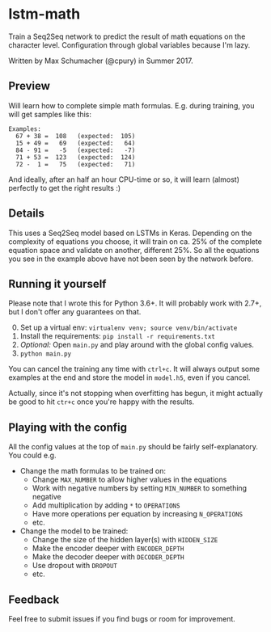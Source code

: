 # lstm-math

Train a Seq2Seq network to predict the result of math equations on the
character level.
Configuration through global variables because I'm lazy.

Written by Max Schumacher (@cpury) in Summer 2017.


## Preview

Will learn how to complete simple math formulas. E.g. during training, you will
get samples like this:

```
Examples:
  67 + 38 =  108   (expected:  105)
  15 + 49 =   69   (expected:   64)
  84 - 91 =   -5   (expected:   -7)
  71 + 53 =  123   (expected:  124)
  72 -  1 =   75   (expected:   71)
```

And ideally, after an half an hour CPU-time or so, it will learn (almost)
perfectly to get the right results :)


## Details

This uses a Seq2Seq model based on LSTMs in Keras. Depending on the complexity
of equations you choose, it will train on ca. 25% of the complete equation
space and validate on another, different 25%. So all the equations you see
in the example above have not been seen by the network before.


## Running it yourself

Please note that I wrote this for Python 3.6+. It will probably work with 2.7+,
but I don't offer any guarantees on that.

0. Set up a virtual env: `virtualenv venv; source venv/bin/activate`
1. Install the requirements: `pip install -r requirements.txt`
2. *Optional:* Open `main.py` and play around with the global config values.
3. `python main.py`

You can cancel the training any time with `ctrl+c`. It will always output some
examples at the end and store the model in `model.h5`, even if you cancel.

Actually, since it's not stopping when overfitting has begun, it might actually
be good to hit `ctr+c` once you're happy with the results.


## Playing with the config

All the config values at the top of `main.py` should be fairly
self-explanatory. You could e.g.

* Change the math formulas to be trained on:
  * Change `MAX_NUMBER` to allow higher values in the equations
  * Work with negative numbers by setting `MIN_NUMBER` to something negative
  * Add multiplication by adding `*` to `OPERATIONS`
  * Have more operations per equation by increasing `N_OPERATIONS`
  * etc.
* Change the model to be trained:
  * Change the size of the hidden layer(s) with `HIDDEN_SIZE`
  * Make the encoder deeper with `ENCODER_DEPTH`
  * Make the decoder deeper with `DECODER_DEPTH`
  * Use dropout with `DROPOUT`
  * etc.


## Feedback

Feel free to submit issues if you find bugs or room for improvement.
